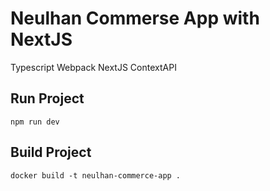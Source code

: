 # Neulhan Commerse App with NextJS

Typescript Webpack NextJS ContextAPI

## Run Project

```
npm run dev
```

## Build Project

```
docker build -t neulhan-commerce-app .
```
